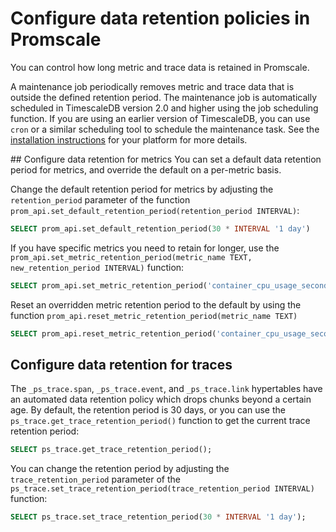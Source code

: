 # Configure data retention policies in Promscale
You can control how long metric and trace data is retained in Promscale. 

A maintenance job periodically removes metric and trace data that is outside
the defined retention period. The maintenance job is automatically scheduled
in TimescaleDB version 2.0 and higher using the job scheduling function. If 
you are using an earlier version of TimescaleDB, you can use `cron` or a 
similar scheduling tool to schedule the maintenance task. See the
[installation instructions][promscale-install] for your platform for more
details.

## Configure data retention for metrics
You can set a default data retention period for metrics, and override the
default on a per-metric basis.

Change the default retention period for metrics by adjusting the 
`retention_period` parameter of the function
`prom_api.set_default_retention_period(retention_period INTERVAL)`:
```sql
SELECT prom_api.set_default_retention_period(30 * INTERVAL '1 day')
```

If you have specific metrics you need to retain for longer, use
the `prom_api.set_metric_retention_period(metric_name TEXT, new_retention_period INTERVAL)`
function:
```sql
SELECT prom_api.set_metric_retention_period('container_cpu_usage_seconds_total', 180 * INTERVAL '1 day')
```

Reset an overridden metric retention period to the default
by using the function `prom_api.reset_metric_retention_period(metric_name TEXT)`
```sql
SELECT prom_api.reset_metric_retention_period('container_cpu_usage_seconds_total')
```

## Configure data retention for traces
The `_ps_trace.span`, `_ps_trace.event`, and `_ps_trace.link` hypertables have
an automated data retention policy which drops chunks beyond a certain age. By
default, the retention period is 30 days, or you can use the
`ps_trace.get_trace_retention_period()` function to get the current trace
retention period:
```sql
SELECT ps_trace.get_trace_retention_period();
```

You can change the retention period by adjusting the `trace_retention_period`
parameter of the
`ps_trace.set_trace_retention_period(trace_retention_period INTERVAL)`
function:
```sql
SELECT ps_trace.set_trace_retention_period(30 * INTERVAL '1 day');
```



[promscale-install]: promscale/:currentVersion/installation/
